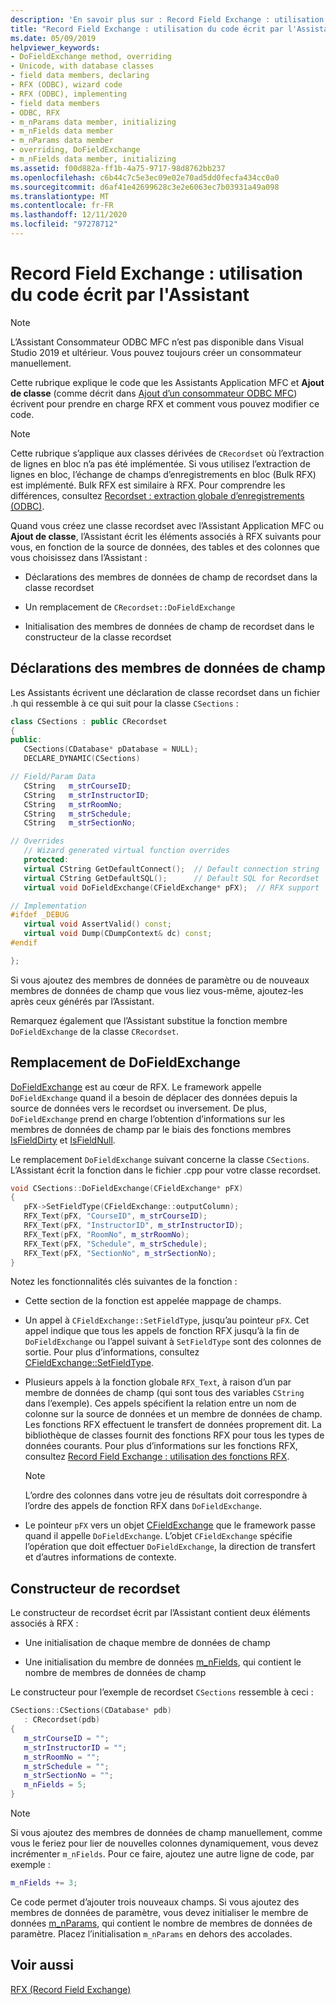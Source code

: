 ```yaml
---
description: 'En savoir plus sur : Record Field Exchange : utilisation du code de l’Assistant'
title: "Record Field Exchange : utilisation du code écrit par l'Assistant"
ms.date: 05/09/2019
helpviewer_keywords:
- DoFieldExchange method, overriding
- Unicode, with database classes
- field data members, declaring
- RFX (ODBC), wizard code
- RFX (ODBC), implementing
- field data members
- ODBC, RFX
- m_nParams data member, initializing
- m_nFields data member
- m_nParams data member
- overriding, DoFieldExchange
- m_nFields data member, initializing
ms.assetid: f00d882a-ff1b-4a75-9717-98d8762bb237
ms.openlocfilehash: c6b44c7c5e3ec09e02e70ad5dd0fecfa434cc0a0
ms.sourcegitcommit: d6af41e42699628c3e2e6063ec7b03931a49a098
ms.translationtype: MT
ms.contentlocale: fr-FR
ms.lasthandoff: 12/11/2020
ms.locfileid: "97278712"
---
```

# <a name="record-field-exchange-working-with-the-wizard-code"></a>Record Field Exchange : utilisation du code écrit par l'Assistant

> [!NOTE]
> L’Assistant Consommateur ODBC MFC n’est pas disponible dans Visual Studio 2019 et ultérieur. Vous pouvez toujours créer un consommateur manuellement.

Cette rubrique explique le code que les Assistants Application MFC et **Ajout de classe** (comme décrit dans [Ajout d’un consommateur ODBC MFC](../../mfc/reference/adding-an-mfc-odbc-consumer.md)) écrivent pour prendre en charge RFX et comment vous pouvez modifier ce code.

> [!NOTE]
> Cette rubrique s’applique aux classes dérivées de `CRecordset` où l’extraction de lignes en bloc n’a pas été implémentée. Si vous utilisez l’extraction de lignes en bloc, l’échange de champs d’enregistrements en bloc (Bulk RFX) est implémenté. Bulk RFX est similaire à RFX. Pour comprendre les différences, consultez [Recordset : extraction globale d’enregistrements (ODBC)](../../data/odbc/recordset-fetching-records-in-bulk-odbc.md).

Quand vous créez une classe recordset avec l’Assistant Application MFC ou **Ajout de classe**, l’Assistant écrit les éléments associés à RFX suivants pour vous, en fonction de la source de données, des tables et des colonnes que vous choisissez dans l’Assistant :

- Déclarations des membres de données de champ de recordset dans la classe recordset

- Un remplacement de `CRecordset::DoFieldExchange`

- Initialisation des membres de données de champ de recordset dans le constructeur de la classe recordset

## <a name="field-data-member-declarations"></a><a name="_core_the_field_data_member_declarations"></a> Déclarations des membres de données de champ

Les Assistants écrivent une déclaration de classe recordset dans un fichier .h qui ressemble à ce qui suit pour la classe `CSections` :

```cpp
class CSections : public CRecordset
{
public:
   CSections(CDatabase* pDatabase = NULL);
   DECLARE_DYNAMIC(CSections)

// Field/Param Data
   CString   m_strCourseID;
   CString   m_strInstructorID;
   CString   m_strRoomNo;
   CString   m_strSchedule;
   CString   m_strSectionNo;

// Overrides
   // Wizard generated virtual function overrides
   protected:
   virtual CString GetDefaultConnect();  // Default connection string
   virtual CString GetDefaultSQL();      // Default SQL for Recordset
   virtual void DoFieldExchange(CFieldExchange* pFX);  // RFX support

// Implementation
#ifdef _DEBUG
   virtual void AssertValid() const;
   virtual void Dump(CDumpContext& dc) const;
#endif

};
```

Si vous ajoutez des membres de données de paramètre ou de nouveaux membres de données de champ que vous liez vous-même, ajoutez-les après ceux générés par l’Assistant.

Remarquez également que l’Assistant substitue la fonction membre `DoFieldExchange` de la classe `CRecordset`.

## <a name="dofieldexchange-override"></a><a name="_core_the_dofieldexchange_override"></a> Remplacement de DoFieldExchange

[DoFieldExchange](../../mfc/reference/crecordset-class.md#dofieldexchange) est au cœur de RFX. Le framework appelle `DoFieldExchange` quand il a besoin de déplacer des données depuis la source de données vers le recordset ou inversement. De plus, `DoFieldExchange` prend en charge l’obtention d’informations sur les membres de données de champ par le biais des fonctions membres [IsFieldDirty](../../mfc/reference/crecordset-class.md#isfielddirty) et [IsFieldNull](../../mfc/reference/crecordset-class.md#isfieldnull).

Le remplacement `DoFieldExchange` suivant concerne la classe `CSections`. L’Assistant écrit la fonction dans le fichier .cpp pour votre classe recordset.

```cpp
void CSections::DoFieldExchange(CFieldExchange* pFX)
{
   pFX->SetFieldType(CFieldExchange::outputColumn);
   RFX_Text(pFX, "CourseID", m_strCourseID);
   RFX_Text(pFX, "InstructorID", m_strInstructorID);
   RFX_Text(pFX, "RoomNo", m_strRoomNo);
   RFX_Text(pFX, "Schedule", m_strSchedule);
   RFX_Text(pFX, "SectionNo", m_strSectionNo);
}
```

Notez les fonctionnalités clés suivantes de la fonction :

- Cette section de la fonction est appelée mappage de champs.

- Un appel à `CFieldExchange::SetFieldType`, jusqu’au pointeur `pFX`. Cet appel indique que tous les appels de fonction RFX jusqu’à la fin de `DoFieldExchange` ou l’appel suivant à `SetFieldType` sont des colonnes de sortie. Pour plus d’informations, consultez [CFieldExchange::SetFieldType](../../mfc/reference/cfieldexchange-class.md#setfieldtype).

- Plusieurs appels à la fonction globale `RFX_Text`, à raison d’un par membre de données de champ (qui sont tous des variables `CString` dans l’exemple). Ces appels spécifient la relation entre un nom de colonne sur la source de données et un membre de données de champ. Les fonctions RFX effectuent le transfert de données proprement dit. La bibliothèque de classes fournit des fonctions RFX pour tous les types de données courants. Pour plus d’informations sur les fonctions RFX, consultez [Record Field Exchange : utilisation des fonctions RFX](../../data/odbc/record-field-exchange-using-the-rfx-functions.md).

    > [!NOTE]
    >  L’ordre des colonnes dans votre jeu de résultats doit correspondre à l’ordre des appels de fonction RFX dans `DoFieldExchange`.

- Le pointeur `pFX` vers un objet [CFieldExchange](../../mfc/reference/cfieldexchange-class.md) que le framework passe quand il appelle `DoFieldExchange`. L’objet `CFieldExchange` spécifie l’opération que doit effectuer `DoFieldExchange`, la direction de transfert et d’autres informations de contexte.

## <a name="recordset-constructor"></a><a name="_core_the_recordset_constructor"></a> Constructeur de recordset

Le constructeur de recordset écrit par l’Assistant contient deux éléments associés à RFX :

- Une initialisation de chaque membre de données de champ

- Une initialisation du membre de données [m_nFields](../../mfc/reference/crecordset-class.md#m_nfields), qui contient le nombre de membres de données de champ

Le constructeur pour l’exemple de recordset `CSections` ressemble à ceci :

```cpp
CSections::CSections(CDatabase* pdb)
   : CRecordset(pdb)
{
   m_strCourseID = "";
   m_strInstructorID = "";
   m_strRoomNo = "";
   m_strSchedule = "";
   m_strSectionNo = "";
   m_nFields = 5;
}
```

> [!NOTE]
> Si vous ajoutez des membres de données de champ manuellement, comme vous le feriez pour lier de nouvelles colonnes dynamiquement, vous devez incrémenter `m_nFields`. Pour ce faire, ajoutez une autre ligne de code, par exemple :

```cpp
m_nFields += 3;
```

Ce code permet d’ajouter trois nouveaux champs. Si vous ajoutez des membres de données de paramètre, vous devez initialiser le membre de données [m_nParams](../../mfc/reference/crecordset-class.md#m_nparams), qui contient le nombre de membres de données de paramètre. Placez l’initialisation `m_nParams` en dehors des accolades.

## <a name="see-also"></a>Voir aussi

[RFX (Record Field Exchange)](../../data/odbc/record-field-exchange-rfx.md)
